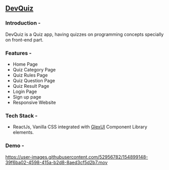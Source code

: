 


## [DevQuiz](https://dev-quiz-glex.netlify.app/)

### Introduction -
DevQuiz is a Quiz app, having quizzes on programming concepts specially on front-end part.


### Features - 
- Home Page
- Quiz Category Page
- Quiz Rules Page
- Quiz Question Page
- Quiz Result Page
- Login Page
- Sign up page
- Responsive Website

### Tech Stack - 
- ReactJs, Vanilla CSS integrated with [GlexUI](https://glex-ui.vercel.app/) Component Library elements. 


### Demo - 

https://user-images.githubusercontent.com/52956782/154899148-39f6ba02-4598-415a-b2d8-8aed3cf5d2b7.mov
